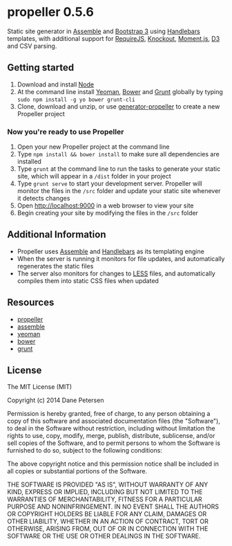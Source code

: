 # propeller 0.5.6

Static site generator in [Assemble](http://assemble.io) and [Bootstrap 3](http://getbootstrap.com) using [Handlebars](http://handlebarsjs.com) templates, with additional support for [RequireJS](http://requirejs.org), [Knockout](http://knockoutjs.com), [Moment.js](http://momentjs.com), [D3](http://d3js.org) and CSV parsing.

## Getting started

1. Download and install [Node](http://nodejs.org)
1. At the command line install [Yeoman](http://yeoman.io), [Bower](http://bower.io) and [Grunt](http://gruntjs.com) globally by typing `sudo npm install -g yo bower grunt-cli`
1. Clone, download and unzip, or use [generator-propeller](http://github.com/thegreatsunra/generator-propeller) to create a new Propeller project

### Now you're ready to use Propeller

1. Open your new Propeller project at the command line
1. Type `npm install && bower install` to make sure all dependencies are installed
1. Type `grunt` at the command line to run the tasks to generate your static site, which will appear in a `/dist` folder in your project
1. Type `grunt serve` to start your development server. Propeller will monitor the files in the `/src` folder and update your static site whenever it detects changes
1. Open [http://localhost:9000](http://localhost:9000) in a web browser to view your site
1. Begin creating your site by modifying the files in the `/src` folder

## Additional Information

* Propeller uses [Assemble](http://assemble.io) and [Handlebars](http://handlebarsjs.com) as its templating engine
* When the server is running it monitors for file updates, and automatically regenerates the static files
* The server also monitors for changes to [LESS](http://lesscss.org) files, and automatically compiles them into static CSS files when updated

## Resources
* [propeller](http://propellerjs.com)
* [assemble](http://assemble.io)
* [yeoman](http://yeoman.io)
* [bower](http://bower.io)
* [grunt](http://gruntjs.com)

## License

The MIT License (MIT)

Copyright (c) 2014 Dane Petersen

Permission is hereby granted, free of charge, to any person obtaining a copy
of this software and associated documentation files (the "Software"), to deal
in the Software without restriction, including without limitation the rights
to use, copy, modify, merge, publish, distribute, sublicense, and/or sell
copies of the Software, and to permit persons to whom the Software is
furnished to do so, subject to the following conditions:

The above copyright notice and this permission notice shall be included in
all copies or substantial portions of the Software.

THE SOFTWARE IS PROVIDED "AS IS", WITHOUT WARRANTY OF ANY KIND, EXPRESS OR
IMPLIED, INCLUDING BUT NOT LIMITED TO THE WARRANTIES OF MERCHANTABILITY,
FITNESS FOR A PARTICULAR PURPOSE AND NONINFRINGEMENT. IN NO EVENT SHALL THE
AUTHORS OR COPYRIGHT HOLDERS BE LIABLE FOR ANY CLAIM, DAMAGES OR OTHER
LIABILITY, WHETHER IN AN ACTION OF CONTRACT, TORT OR OTHERWISE, ARISING FROM,
OUT OF OR IN CONNECTION WITH THE SOFTWARE OR THE USE OR OTHER DEALINGS IN
THE SOFTWARE.
